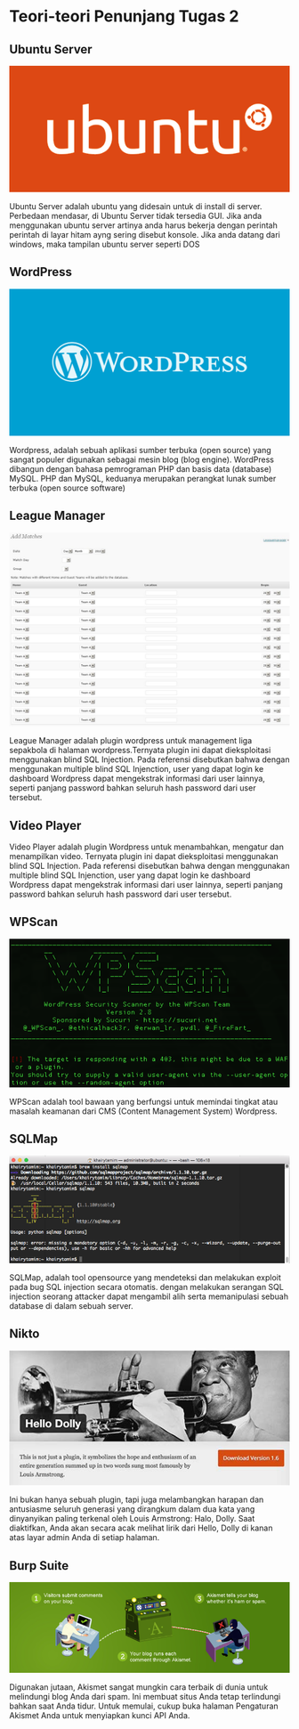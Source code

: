 # Teori-teori Penunjang Tugas 2
## Ubuntu Server
![](/assets/teori-tugas2/ubuntu.png)

Ubuntu Server adalah ubuntu yang didesain untuk di install di server. Perbedaan mendasar, di Ubuntu Server tidak tersedia GUI. Jika anda menggunakan ubuntu server artinya anda harus bekerja dengan perintah perintah di layar hitam ayng sering disebut konsole. Jika anda datang dari windows, maka tampilan ubuntu server seperti DOS 

## WordPress
![](/assets/teori-tugas2/wordpress.png)

Wordpress, adalah sebuah aplikasi sumber terbuka (open source) yang sangat populer digunakan sebagai mesin blog (blog engine). WordPress dibangun dengan bahasa pemrograman PHP dan basis data (database) MySQL. PHP dan MySQL, keduanya merupakan perangkat lunak sumber terbuka (open source software)

## League Manager
![](/assets/teori-tugas2/leaguemanager.png)

League Manager adalah plugin wordpress untuk management liga sepakbola di halaman wordpress.Ternyata plugin ini dapat dieksploitasi menggunakan blind SQL Injection. Pada referensi disebutkan bahwa dengan menggunakan multiple blind SQL Injenction, user yang dapat login ke dashboard Wordpress dapat mengekstrak informasi dari user lainnya, seperti panjang password bahkan seluruh hash password dari user tersebut.
## Video Player
Video Player adalah plugin Wordpress untuk menambahkan, mengatur dan menampilkan video. Ternyata plugin ini dapat dieksploitasi menggunakan blind SQL Injection. Pada referensi disebutkan bahwa dengan menggunakan multiple blind SQL Injenction, user yang dapat login ke dashboard Wordpress dapat mengekstrak informasi dari user lainnya, seperti panjang password bahkan seluruh hash password dari user tersebut.
## WPScan
![](/assets/teori-tugas2/wpscan.png)

WPScan adalah tool bawaan yang berfungsi untuk memindai tingkat atau masalah keamanan dari CMS (Content Management System) Wordpress.

## SQLMap
![](/assets/sqlmap/1.png)

SQLMap, adalah tool opensource yang mendeteksi dan melakukan exploit pada bug SQL injection secara otomatis. dengan melakukan serangan SQL injection seorang attacker dapat mengambil alih serta memanipulasi sebuah database di dalam sebuah server.

## Nikto
![](/assets/teori-tugas2/hellodolly.png)

Ini bukan hanya sebuah plugin, tapi juga melambangkan harapan dan antusiasme seluruh generasi yang dirangkum dalam dua kata yang dinyanyikan paling terkenal oleh Louis Armstrong: Halo, Dolly. Saat diaktifkan, Anda akan secara acak melihat lirik dari Hello, Dolly di kanan atas layar admin Anda di setiap halaman.

## Burp Suite
![](/assets/teori-tugas2/akismet.png)

Digunakan jutaan, Akismet sangat mungkin cara terbaik di dunia untuk melindungi blog Anda dari spam. Ini membuat situs Anda tetap terlindungi bahkan saat Anda tidur. Untuk memulai, cukup buka halaman Pengaturan Akismet Anda untuk menyiapkan kunci API Anda.